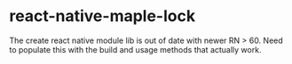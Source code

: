 # react-native-maple-lock

The create react native module lib is out of date with newer RN > 60. Need to populate this with the  build and usage methods that actually work.